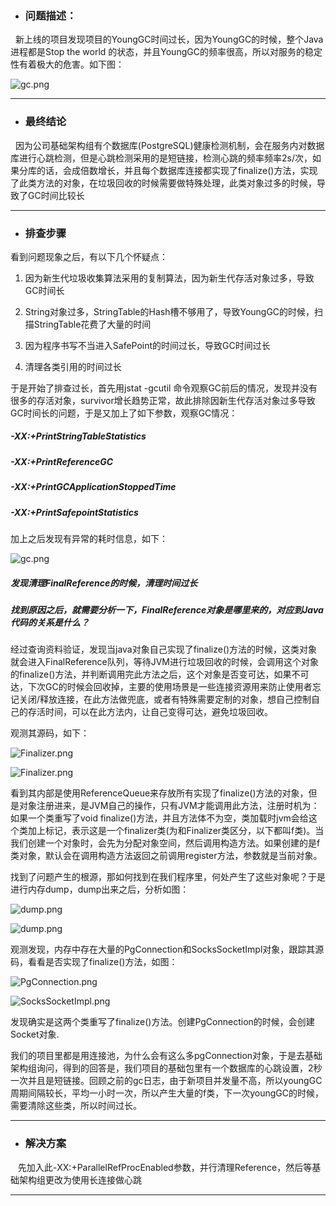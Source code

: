 - ### 问题描述：

 &nbsp;&nbsp;新上线的项目发现项目的YoungGC时间过长，因为YoungGC的时候，整个Java进程都是Stop the world 的状态，并且YoungGC的频率很高，所以对服务的稳定性有着极大的危害。如下图：

![gc.png](https://upload-images.jianshu.io/upload_images/22682521-7b3faceb9bfa0f7a.png?imageMogr2/auto-orient/strip%7CimageView2/2/w/1240)

---

- ### 最终结论

&nbsp;&nbsp;因为公司基础架构组有个数据库(PostgreSQL)健康检测机制，会在服务内对数据库进行心跳检测，但是心跳检测采用的是短链接，检测心跳的频率频率2s/次，如果分库的话，会成倍数增长，并且每个数据库连接都实现了finalize()方法，实现了此类方法的对象，在垃圾回收的时候需要做特殊处理，此类对象过多的时候，导致了GC时间比较长

---

- ### 排查步骤

看到问题现象之后，有以下几个怀疑点：

1. 因为新生代垃圾收集算法采用的复制算法，因为新生代存活对象过多，导致GC时间长

2. String对象过多，StringTable的Hash槽不够用了，导致YoungGC的时候，扫描StringTable花费了大量的时间

3.  因为程序书写不当进入SafePoint的时间过长，导致GC时间过长

4. 清理各类引用的时间过长

于是开始了排查过长，首先用jstat -gcutil 命令观察GC前后的情况，发现并没有很多的存活对象，survivor增长趋势正常，故此排除因新生代存活对象过多导致GC时间长的问题，于是又加上了如下参数，观察GC情况：

##### -XX:+PrintStringTableStatistics

##### -XX:+PrintReferenceGC

##### -XX:+PrintGCApplicationStoppedTime

##### -XX:+PrintSafepointStatistics

加上之后发现有异常的耗时信息，如下：

![gc.png](https://upload-images.jianshu.io/upload_images/22682521-37ec683d57c42309.png?imageMogr2/auto-orient/strip%7CimageView2/2/w/1240)

##### 发现清理FinalReference的时候，清理时间过长

##### 找到原因之后，就需要分析一下，FinalReference对象是哪里来的，对应到Java代码的关系是什么？

经过查询资料验证，发现当java对象自己实现了finalize()方法的时候，这类对象就会进入FinalReference队列，等待JVM进行垃圾回收的时候，会调用这个对象的finalize()方法，并判断调用完此方法之后，这个对象是否变可达，如果不可达，下次GC的时候会回收掉，主要的使用场景是一些连接资源用来防止使用者忘记关闭/释放连接，在此方法做兜底，或者有特殊需要定制的对象，想自己控制自己的存活时间，可以在此方法内，让自己变得可达，避免垃圾回收。

观测其源码，如下：

![Finalizer.png](https://upload-images.jianshu.io/upload_images/22682521-5431bd2b773ecb25.png?imageMogr2/auto-orient/strip%7CimageView2/2/w/1240)

![Finalizer.png](https://upload-images.jianshu.io/upload_images/22682521-c48aac3f43591816.png?imageMogr2/auto-orient/strip%7CimageView2/2/w/1240)

看到其内部是使用ReferenceQueue来存放所有实现了finalize()方法的对象，但是对象注册进来，是JVM自己的操作，只有JVM才能调用此方法，注册时机为：如果一个类重写了void finalize()方法，并且方法体不为空，类加载时jvm会给这个类加上标记，表示这是一个finalizer类(为和Finalizer类区分，以下都叫f类)。当我们创建一个对象时，会先为分配对象空间，然后调用构造方法。如果创建的是f类对象，默认会在调用构造方法返回之前调用register方法，参数就是当前对象。

找到了问题产生的根源，那如何找到在我们程序里，何处产生了这些对象呢？于是进行内存dump，dump出来之后，分析如图：

![dump.png](https://upload-images.jianshu.io/upload_images/22682521-6b4be1cfe11d7c92.png?imageMogr2/auto-orient/strip%7CimageView2/2/w/1240)

![dump.png](https://upload-images.jianshu.io/upload_images/22682521-aa07e3eb4d772f50.png?imageMogr2/auto-orient/strip%7CimageView2/2/w/1240)

观测发现，内存中存在大量的PgConnection和SocksSocketImpl对象，跟踪其源码，看看是否实现了finalize()方法，如图：

![PgConnection.png](https://upload-images.jianshu.io/upload_images/22682521-19090f9986c70c51.png?imageMogr2/auto-orient/strip%7CimageView2/2/w/1240)

![SocksSocketImpl.png](https://upload-images.jianshu.io/upload_images/22682521-e53bd44d808ccf08.png?imageMogr2/auto-orient/strip%7CimageView2/2/w/1240)

发现确实是这两个类重写了finalize()方法。创建PgConnection的时候，会创建Socket对象.

我们的项目里都是用连接池，为什么会有这么多pgConnection对象，于是去基础架构组询问，得到的回答是，我们项目的基础包里有一个数据库的心跳设置，2秒一次并且是短链接。回顾之前的gc日志，由于新项目并发量不高，所以youngGC周期间隔较长，平均一小时一次，所以产生大量的f类，下一次youngGC的时候，需要清除这些类，所以时间过长。

---

- ### 解决方案

&nbsp;&nbsp; 先加入此-XX:+ParallelRefProcEnabled参数，并行清理Reference，然后等基础架构组更改为使用长连接做心跳

----
